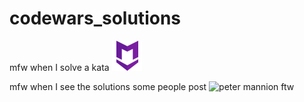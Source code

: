 # codewars_solutions

mfw when I solve a kata
![alt text](https://github.com/adam-p/markdown-here/raw/master/src/common/images/icon48.png "Logo Title Text 1")

mfw when I see the solutions some people post
![peter mannion ftw](https://media3.giphy.com/media/YVqQ07mg3UGRnlWKRG/giphy.gif "Peter Mannion")
